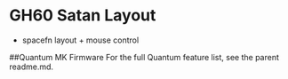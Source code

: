 GH60 Satan Layout
=====================
* spacefn layout + mouse control


##Quantum MK Firmware
For the full Quantum feature list, see the parent readme.md.
